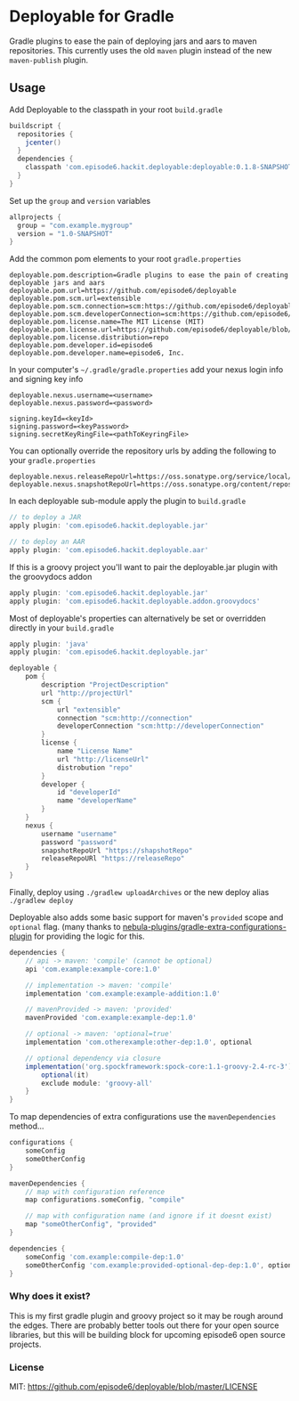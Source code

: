Deployable for Gradle
=====================
Gradle plugins to ease the pain of deploying jars and aars to maven repositories. This currently uses the old `maven` plugin instead of the new `maven-publish` plugin.

## Usage
Add Deployable to the classpath in your root `build.gradle`
```groovy
buildscript {
  repositories {
    jcenter()
  }
  dependencies {
    classpath 'com.episode6.hackit.deployable:deployable:0.1.8-SNAPSHOT'
  }
}
```

Set up the `group` and `version` variables
```groovy
allprojects {
  group = "com.example.mygroup"
  version = "1.0-SNAPSHOT"
}
```

Add the common pom elements to your root `gradle.properties`
```
deployable.pom.description=Gradle plugins to ease the pain of creating deployable jars and aars
deployable.pom.url=https://github.com/episode6/deployable
deployable.pom.scm.url=extensible
deployable.pom.scm.connection=scm:https://github.com/episode6/deployable.git
deployable.pom.scm.developerConnection=scm:https://github.com/episode6/deployable.git
deployable.pom.license.name=The MIT License (MIT)
deployable.pom.license.url=https://github.com/episode6/deployable/blob/master/LICENSE
deployable.pom.license.distribution=repo
deployable.pom.developer.id=episode6
deployable.pom.developer.name=episode6, Inc.
```

In your computer's `~/.gradle/gradle.properties` add your nexus login info and signing key info
```
deployable.nexus.username=<username>
deployable.nexus.password=<password>

signing.keyId=<keyId>
signing.password=<keyPassword>
signing.secretKeyRingFile=<pathToKeyringFile>
```

You can optionally override the repository urls by adding the following to your `gradle.properties`
```
deployable.nexus.releaseRepoUrl=https://oss.sonatype.org/service/local/staging/deploy/maven2/
deployable.nexus.snapshotRepoUrl=https://oss.sonatype.org/content/repositories/snapshots/
```

In each deployable sub-module apply the plugin to `build.gradle`
```groovy
// to deploy a JAR
apply plugin: 'com.episode6.hackit.deployable.jar'

// to deploy an AAR
apply plugin: 'com.episode6.hackit.deployable.aar'
```

If this is a groovy project you'll want to pair the deployable.jar plugin with the groovydocs addon
```groovy
apply plugin: 'com.episode6.hackit.deployable.jar'
apply plugin: 'com.episode6.hackit.deployable.addon.groovydocs'
```

Most of deployable's properties can alternatively be set or overridden directly in your `build.gradle`
```groovy
apply plugin: 'java'
apply plugin: 'com.episode6.hackit.deployable.jar'

deployable {
    pom {
        description "ProjectDescription"
        url "http://projectUrl"
        scm {
            url "extensible"
            connection "scm:http://connection"
            developerConnection "scm:http://developerConnection"
        }
        license {
            name "License Name"
            url "http://licenseUrl"
            distrobution "repo"
        }
        developer {
            id "developerId"
            name "developerName"
        }
    }
    nexus {
        username "username"
        password "password"
        snapshotRepoUrl "https://shapshotRepo"
        releaseRepoURl "https://releaseRepo"
    }
}
```

Finally, deploy using
`./gradlew uploadArchives` or the new deploy alias `./gradlew deploy`

Deployable also adds some basic support for maven's `provided` scope and `optional` flag. (many thanks to [nebula-plugins/gradle-extra-configurations-plugin](https://github.com/nebula-plugins/gradle-extra-configurations-plugin/) for providing the logic for this.
```groovy
dependencies {
    // api -> maven: 'compile' (cannot be optional)
    api 'com.example:example-core:1.0'

    // implementation -> maven: 'compile'
    implementation 'com.example:example-addition:1.0'

    // mavenProvided -> maven: 'provided'
    mavenProvided 'com.example:example-dep:1.0'

    // optional -> maven: 'optional=true'
    implementation 'com.otherexample:other-dep:1.0', optional

    // optional dependency via closure
    implementation('org.spockframework:spock-core:1.1-groovy-2.4-rc-3') {
        optional(it)
        exclude module: 'groovy-all'
    }
}
```

To map dependencies of extra configurations use the `mavenDependencies` method...
```groovy
configurations {
    someConfig
    someOtherConfig
}

mavenDependencies {
    // map with configuration reference
    map configurations.someConfig, "compile"

    // map with configuration name (and ignore if it doesnt exist)
    map "someOtherConfig", "provided"
}

dependencies {
    someConfig 'com.example:compile-dep:1.0'
    someOtherConfig 'com.example:provided-optional-dep-dep:1.0', optional
}
```

### Why does it exist?
This is my first gradle plugin and groovy project so it may be rough around the edges. There are probably better tools out there for your open source libraries, but this will be building block for upcoming episode6 open source projects.

### License
MIT: https://github.com/episode6/deployable/blob/master/LICENSE